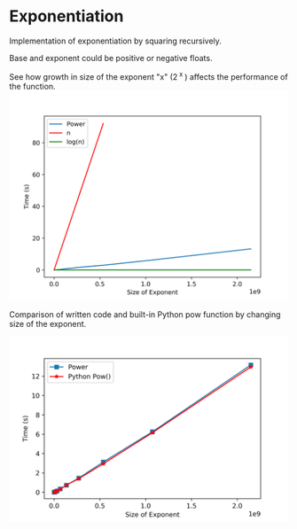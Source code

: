 # Exponentiation
Implementation of exponentiation by squaring recursively.

Base and exponent could be positive or negative floats.

See how growth in size of the exponent "x" (2<sup> x </sup>) affects the performance of the function. 
![](images/Theta(Power).png)


Comparison of written code and built-in Python pow function by changing size of the exponent.

![](images/PowerVsPow.png)
